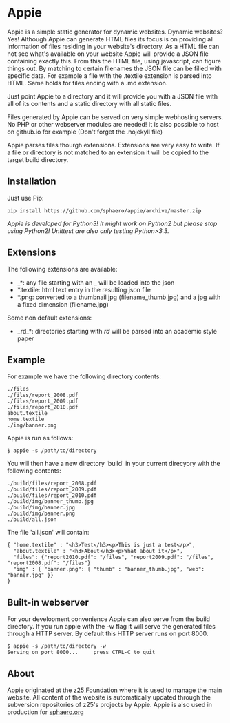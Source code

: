 # Appie

Appie is a simple static generator for dynamic websites. Dynamic websites? Yes! Although Appie can generate HTML files its focus is on providing all information of files residing in your website's directory. As a HTML file can not see what's available on your website Appie will provide a JSON file containing exactly this. From this the HTML file, using javascript, can figure things out. By matching to certain filenames the JSON file can be filled with specific data. For example a file with the .textile extension is parsed into HTML. Same holds for files ending with a .md extension.

Just point Appie to a directory and it will provide you with a JSON file with all of its 
contents and a static directory with all static files.

Files generated by Appie can be served on very simple webhosting servers. No PHP or other webserver modules are needed! It is also possible to host on github.io for example (Don't forget the .nojekyll file)

Appie parses files thourgh extensions. Extensions are very easy to 
write. If a file or directory is not matched to an extension it will be 
copied to the target build directory.

## Installation

Just use Pip:

    pip install https://github.com/sphaero/appie/archive/master.zip

*Appie is developed for Python3! It might work on Python2 but please stop using Python2! Unittest are also only testing Python>3.3.*

## Extensions

The following extensions are available:

- \_\*: any file starting with an \_ will be loaded into the json
- \*.textile: html text entry in the resulting json file
- \*.png: converted to a thumbnail jpg (filename_thumb.jpg) and a jpg with a fixed dimension (filename.jpg)

Some non default extensions:

- \_rd\_\*: directories starting with _rd_ will be parsed into an academic 
style paper

## Example

For example we have the following directory contents:

    ./files
    ./files/report_2008.pdf
    ./files/report_2009.pdf
    ./files/report_2010.pdf
    about.textile
    home.textile
    ./img/banner.png
    
Appie is run as follows:

    $ appie -s /path/to/directory

You will then have a new directory 'build' in your current direcyory with the following contents:

    ./build/files/report_2008.pdf
    ./build/files/report_2009.pdf
    ./build/files/report_2010.pdf
    ./build/img/banner_thumb.jpg
    ./build/img/banner.jpg
    ./build/img/banner.png
    ./build/all.json
    
The file 'all.json' will contain:

    { "home.textile" : "<h3>Test</h3><p>This is just a test</p>",
      "about.textile" : "<h3>About</h3><p>What about it</p>",
      "files": {"report2010.pdf": "/files", "report2009.pdf": "/files", "report2008.pdf": "/files"}
      "img" : { "banner.png": { "thumb" : "banner_thumb.jpg", "web": "banner.jpg" }}
    }
    
## Built-in webserver

For your development convenience Appie can also serve from the build directory. If you run appie with the -w flag it will serve the generated files through a HTTP server. By default this HTTP server runs on port 8000.

    $ appie -s /path/to/directory -w
    Serving on port 8000...     press CTRL-C to quit
    

## About ##

Appie originated at the [z25 Foundation](http://www.z25.org) where it is used to manage the main website. All content of the website is automatically updated through the subversion repositories of z25's projects by Appie. Appie is also used in production for [sphaero.org](http://www.sphaero.org) 
